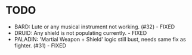 # TODO

- BARD: Lute or any musical instrument not working. (#32) - FIXED
- DRUID: Any shield is not populating currently. - FIXED
- PALADIN: 'Martial Weapon + Shield' logic still bust, needs same fix as fighter. (#31) - FIXED
